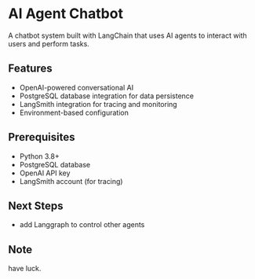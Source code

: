 # AI Agent Chatbot

A chatbot system built with LangChain that uses AI agents to interact with users and perform tasks.

## Features

- OpenAI-powered conversational AI
- PostgreSQL database integration for data persistence
- LangSmith integration for tracing and monitoring
- Environment-based configuration

## Prerequisites

- Python 3.8+
- PostgreSQL database
- OpenAI API key
- LangSmith account (for tracing)

## Next Steps

- add Langgraph to control other agents

## Note
have luck.